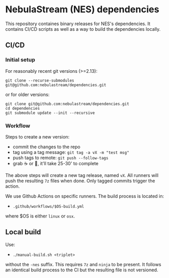 # NebulaStream (NES) dependencies
This repository containes binary releases for NES's dependencies. It contains CI/CD scripts as well as a way
to build the dependencies locally.

## CI/CD
### Initial setup
For reasonably recent git versions (>=2.13):
```
git clone --recurse-submodules git@github.com:nebulastream/dependencies.git
```
or for older versions:
```
git clone git@github.com:nebulastream/dependencies.git
cd dependencies
git submodule update --init --recursive
```

### Workflow
Steps to create a new version:
- commit the changes to the repo
- tag using a tag message: `git tag -a vX -m "test msg"`
- push tags to remote: `git push --follow-tags`
- grab :coffee: or :beer:, it'll take 25-30' to complete

The above steps will create a new tag release, named `vX`. All runners will push the resulting `7z` files when done.
Only tagged commits trigger the action.

We use Github Actions on specific runners. The build process is located in:
- `.github/workflows/$OS-build.yml`

where $OS is either `linux` or `osx`.

## Local build
Use: 
- `./manual-build.sh <triplet>` 

without the `-nes` suffix. This requires `7z` and `ninja` to be present. 
It follows an identical build process to the CI but the resulting file is not versioned.
